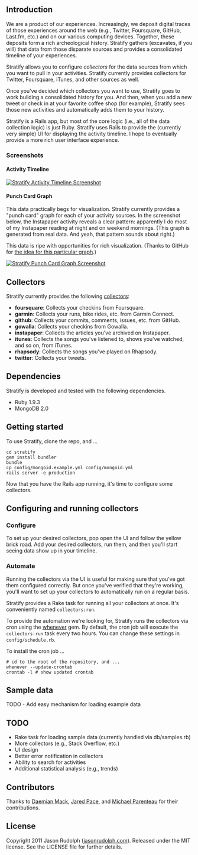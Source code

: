 ## Introduction

We are a product of our experiences. Increasingly, we deposit digital traces
of those experiences around the web (e.g., Twitter, Foursquare, GitHub, Last.fm,
etc.) and on our various computing devices. Together, these deposits form a
rich archeological history. Stratify gathers (excavates, if you will) that
data from those disparate sources and provides a consolidated timeline of
your experiences.

Stratify allows you to configure *collectors* for the data sources from which
you want to pull in your activities.  Stratify currently provides collectors
for Twitter, Foursquare, iTunes, and other sources as well.

Once you've decided which collectors you want to use, Stratify goes to work
building a consolidated history for you. And then, when you add a new tweet
or check in at your favorite coffee shop (for example), Stratify sees those
new activities and automatically adds them to your history.

Stratify is a Rails app, but most of the core logic (i.e., all of the data
collection logic) is just Ruby. Stratify uses Rails to provide the (currently
very simple) UI for displaying the activity timeline. I hope to eventually
provide a more rich user interface experience.

### Screenshots

#### Activity Timeline

[![Stratify Activity Timeline Screenshot](https://raw.github.com/jasonrudolph/stratify/master/doc/timeline-screenshot-medium.png)](https://raw.github.com/jasonrudolph/stratify/master/doc/timeline-screenshot.png "Stratify Activity Timeline Screenshot")

#### Punch Card Graph

This data practically begs for visualization.  Stratify currently provides a "punch card" graph for each of your activity sources. In the screenshot below, the Instapaper activity reveals a clear pattern: apparently I do most of my Instapaper reading at night and on weekend mornings. (This graph is generated from real data. And yeah, that pattern sounds about right.)

This data is ripe with opportunities for rich visualization.  (Thanks to GitHub for [the idea for this particular graph](https://github.com/jasonrudolph/stratify/graphs/punch-card).)

[![Stratify Punch Card Graph Screenshot](https://raw.github.com/jasonrudolph/stratify/master/doc/punch-card-graph-screenshot-medium.png)](https://raw.github.com/jasonrudolph/stratify/master/doc/punch-card-graph-screenshot.png "Stratify Punch Card Graph Screenshot")

## Collectors

Stratify currently provides the following [collectors](lib/plugins/stratify):

* **foursquare**: Collects your checkins from Foursquare.
* **garmin**: Collects your runs, bike rides, etc. from Garmin Connect.
* **github**: Collects your commits, comments, issues, etc. from GitHub.
* **gowalla**: Collects your checkins from Gowalla.
* **instapaper**: Collects the articles you've archived on Instapaper.
* **itunes**: Collects the songs you've listened to, shows you've watched, and so on, from iTunes.
* **rhapsody**: Collects the songs you've played on Rhapsody.
* **twitter**: Collects your tweets.


## Dependencies

Stratify is developed and tested with the following dependencies.

* Ruby 1.9.3
* MongoDB 2.0


## Getting started

To use Stratify, clone the repo, and ...

    cd stratify
    gem install bundler
    bundle
    cp config/mongoid.example.yml config/mongoid.yml
    rails server -e production

Now that you have the Rails app running, it's time to configure some collectors.


## Configuring and running collectors

### Configure

To set up your desired collectors, pop open the UI and follow the yellow brick road.  Add your desired collectors, run them, and then you'll start seeing data show up in your timeline.

### Automate

Running the collectors via the UI is useful for making sure that you've got them configured correctly.  But once you've verified that they're working, you'll want to set up your collectors to automatically run on a regular basis.

Stratify provides a Rake task for running all your collectors at once.  It's conveniently named `collectors:run`.

To provide the automation we're looking for, Stratify runs the collectors via cron using the [whenever](http://github.com/javan/whenever) gem.  By default, the cron job will execute the `collectors:run` task every two hours.  You can change these settings in `config/schedule.rb`.

To install the cron job ...

    # cd to the root of the repository, and ...
    whenever --update-crontab
    crontab -l # show updated crontab


## Sample data

TODO - Add easy mechanism for loading example data


## TODO

* Rake task for loading sample data (currently handled via db/samples.rb)
* More collectors (e.g., Stack Overflow, etc.)
* UI design
* Better error notification in collectors
* Ability to search for activities
* Additional statistical analysis (e.g., trends)


## Contributors

Thanks to [Daemian Mack](http://github.com/daemianmack), [Jared Pace](http://github.com/jdpace), and [Michael Parenteau](http://github.com/michaelparenteau) for their contributions.

## License

Copyright 2011 Jason Rudolph ([jasonrudolph.com](http://jasonrudolph.com)). Released under the MIT license. See the LICENSE file for further details.
